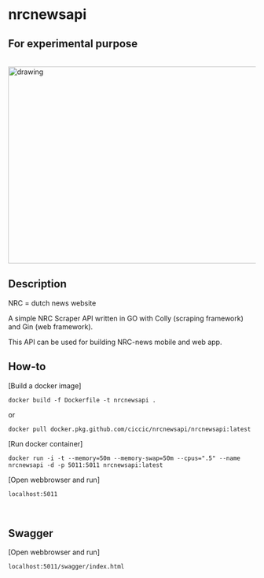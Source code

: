 # nrcnewsapi
## For experimental purpose
<br/>
<img src="../master/welcomedragon.png"
alt="drawing" width="800" height="400"/>

## Description
NRC = dutch news website

A simple NRC Scraper API written in GO with Colly (scraping framework) and Gin (web framework).

This API can be used for building NRC-news mobile and web app.
<br/>

## How-to
[Build a docker image]<br/>
```
docker build -f Dockerfile -t nrcnewsapi .
```
or
```
docker pull docker.pkg.github.com/ciccic/nrcnewsapi/nrcnewsapi:latest
```

[Run docker container]<br/>
```
docker run -i -t --memory=50m --memory-swap=50m --cpus=".5" --name nrcnewsapi -d -p 5011:5011 nrcnewsapi:latest
```

[Open webbrowser and run]<br/>
```
localhost:5011
```
<br/>

## Swagger
[Open webbrowser and run]<br/>
```
localhost:5011/swagger/index.html
```
